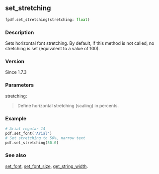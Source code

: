 ## set_stretching ##

```python
fpdf.set_stretching(stretching: float)
```

### Description ###

Sets horizontal font stretching. By default, if this method is not called, no stretching is set (equivalent to a value of 100).

### Version ###

Since 1.7.3

### Parameters ###

stretching:
> Define horizontal stretching (scaling) in percents.

### Example ###

```python
# Arial regular 14
pdf.set_font('Arial')
# Set stretching to 50%, narrow text
pdf.set_stretching(50.0)
```

### See also ###

[set_font](set_font.md), [set_font_size](set_font_size.md), [get_string_width](get_string_width.md).
